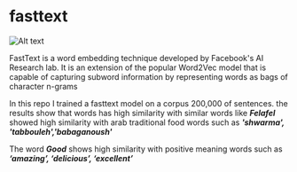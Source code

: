 # fasttext
![Alt text](https://amitness.com/posts/images/fasttext-3-grams-list.png)

FastText is a word embedding technique developed by Facebook's AI Research lab. It is an extension of the popular Word2Vec model that is capable of capturing subword information by representing words as bags of character n-grams

In this repo I trained a fasttext model on a corpus 200,000 of sentences. the results show that words has high similarity with similar words like ***Felafel*** showed high similarity with arab traditional food words such as ***'shwarma', 'tabbouleh','babaganoush'***

The word ***Good*** shows high similarity with positive meaning words such as ***‘amazing’, ‘delicious’, ‘excellent’***

